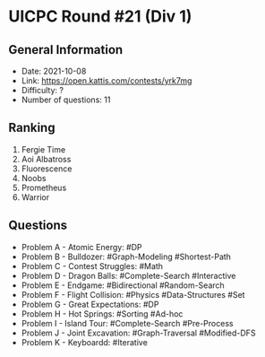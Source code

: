 # UICPC Round #21 (Div 1)
## General Information
- Date: 2021-10-08
- Link: https://open.kattis.com/contests/yrk7mg
- Difficulty: ?
- Number of questions: 11
## Ranking
1. Fergie Time
2. Aoi Albatross
3. Fluorescence
4. Noobs
5. Prometheus
6. Warrior
## Questions
- Problem A - Atomic Energy: #DP
- Problem B - Bulldozer: #Graph-Modeling #Shortest-Path
- Problem C - Contest Struggles: #Math
- Problem D - Dragon Balls: #Complete-Search #Interactive
- Problem E - Endgame: #Bidirectional #Random-Search
- Problem F - Flight Collision: #Physics #Data-Structures #Set
- Problem G - Great Expectations: #DP
- Problem H - Hot Springs: #Sorting #Ad-hoc
- Problem I - Island Tour: #Complete-Search #Pre-Process
- Problem J - Joint Excavation: #Graph-Traversal #Modified-DFS
- Problem K - Keyboardd: #Iterative

